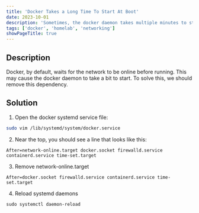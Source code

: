 ```yaml
---
title: 'Docker Takes a Long Time To Start At Boot'
date: 2023-10-01
description: 'Sometimes, the docker daemon takes multiple minutes to start on boot. This is a solution to fix that.'
tags: ['docker', 'homelab', 'networking']
showPageTitle: true
---
```


## Description
Docker, by default, waits for the network to be online before running. This may cause the docker daemon to take a bit to start. To solve this, we should remove this dependency.

## Solution
1. Open the docker systemd service file:

```bash
sudo vim /lib/systemd/system/docker.service
```

2. Near the top, you should see a line that looks like this:

```
After=network-online.target docker.socket firewalld.service containerd.service time-set.target
```

3. Remove network-online.target

```
After=docker.socket firewalld.service containerd.service time-set.target
```

4. Reload systemd daemons

```
sudo systemctl daemon-reload
```
